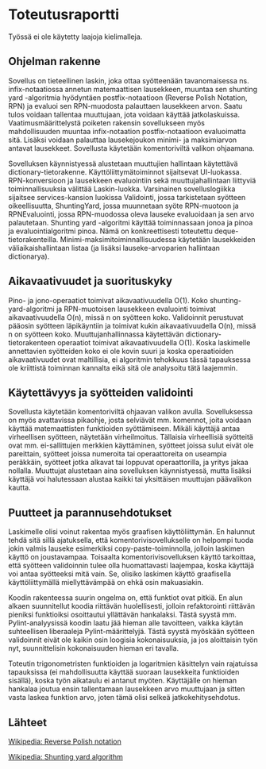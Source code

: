 # Toteutusraportti

Työssä ei ole käytetty laajoja kielimalleja.

## Ohjelman rakenne

Sovellus on tieteellinen laskin, joka ottaa syötteenään tavanomaisessa ns. infix-notaatiossa annetun matemaattisen lausekkeen, muuntaa sen shunting yard -algoritmia hyödyntäen postfix-notaatioon (Reverse Polish Notation, RPN) ja evaluoi sen RPN-muodosta palauttaen lausekkeen arvon. Saatu tulos voidaan tallentaa muuttujaan, jota voidaan käyttää jatkolaskuissa. Vaatimusmäärittelystä poiketen rakensin sovellukseen myös mahdollisuuden muuntaa infix-notaation postfix-notaatioon evaluoimatta sitä. Lisäksi voidaan palauttaa lausekejoukon minimi- ja maksimiarvon antavat lausekkeet. Sovellusta käytetään komentoriviltä valikon ohjaamana.

Sovelluksen käynnistyessä alustetaan muuttujien hallintaan käytettävä dictionary-tietorakenne. Käyttöliittymätoiminnot sijaitsevat UI-luokassa. RPN-konversioon ja lausekkeen evaluointiin sekä muuttujahallintaan liittyviä toiminnallisuuksia välittää Laskin-luokka. Varsinainen sovelluslogiikka sijaitsee services-kansion luokissa Validointi, jossa tarkistetaan syötteen oikeellisuutta, ShuntingYard, jossa muunnetaan syöte RPN-muotoon ja RPNEvaluointi, jossa RPN-muodossa oleva lauseke evaluoidaan ja sen arvo palautetaan. Shunting yard -algoritmi käyttää toiminnassaan jonoa ja pinoa ja evaluointialgoritmi pinoa. Nämä on konkreettisesti toteutettu deque-tietorakenteilla. Minimi-maksimitoiminnallisuudessa käytetään lausekkeiden väliaikaishallintaan listaa (ja lisäksi lauseke-arvoparien hallintaan dictionarya).

## Aikavaativuudet ja suorituskyky

Pino- ja jono-operaatiot toimivat aikavaativuudella O(1). Koko shunting-yard-algoritmi ja RPN-muotoisen lausekkeen evaluointi toimivat aikavaativuudella O(n), missä n on syötteen koko. Validoinnit perustuvat pääosin syötteen läpikäyntiin ja toimivat kukin aikavaativuudella O(n), missä n on syötteen koko. Muuttujanhallinnassa käytettävän dictionary-tietorakenteen operaatiot toimivat aikavaativuudella O(1). Koska laskimelle annettavien syötteiden koko ei ole kovin suuri ja koska operaatioiden aikavaativuudet ovat maltillisia, ei algoritmin tehokkuus tässä tapauksessa ole kriittistä toiminnan kannalta eikä sitä ole analysoitu tätä laajemmin.

## Käytettävyys ja syötteiden validointi

Sovellusta käytetään komentoriviltä ohjaavan valikon avulla. Sovelluksessa on myös avattavissa pikaohje, josta selviävät mm. komennot, joita voidaan käyttää matemaattisten funktioiden syöttämiseen. Mikäli käyttäjä antaa virheellisen syötteen, näytetään virheilmoitus. Tällaisia virheellisiä syötteitä ovat mm. ei-sallittujen merkkien käyttäminen, syötteet joissa sulut eivät ole pareittain, syötteet joissa numeroita tai operaattoreita on useampia peräkkäin, syötteet jotka alkavat tai loppuvat operaattorilla, ja yritys jakaa nollalla. Muuttujat alustetaan aina sovelluksen käynnistyessä, mutta lisäksi käyttäjä voi halutessaan alustaa kaikki tai yksittäisen muuttujan päävalikon kautta.

## Puutteet ja parannusehdotukset

Laskimelle olisi voinut rakentaa myös graafisen käyttöliittymän. En halunnut tehdä sitä sillä ajatuksella, että komentorivisovellukselle on helpompi tuoda jokin valmis lauseke esimerkiksi copy-paste-toiminnolla, jolloin laskimen käyttö on joustavampaa. Toisaalta komentorivisovelluksen käyttö tarkoittaa, että syötteen validoinnin tulee olla huomattavasti laajempaa, koska käyttäjä voi antaa syötteeksi mitä vain. Se, olisiko laskimen käyttö graafisella käyttöliittymällä miellyttävämpää on ehkä osin makuasiakin.

Koodin rakenteessa suurin ongelma on, että funktiot ovat pitkiä. En alun alkaen suunnitellut koodia riittävän huolellisesti, jolloin refaktorointi riittävän pieniksi funktioiksi osoittautui yllättävän hankalaksi. Tästä syystä mm. Pylint-analyysissä koodin laatu jää hieman alle tavoitteen, vaikka käytän suhteellisen liberaaleja Pylint-määrittelyjä. Tästä syystä myöskään syötteen validoinnit eivät ole kaikin osin loogisia kokonaisuuksia, ja jos aloittaisin työn nyt, suunnittelisin kokonaisuuden hieman eri tavalla.

Toteutin trigonometristen funktioiden ja logaritmien käsittelyn vain rajatuissa tapauksissa (ei mahdollisuutta käyttää suoraan lausekkeita funktioiden sisällä), koska työn aikataulu ei antanut myöten. Käyttäjälle on hieman hankalaa joutua ensin tallentamaan lausekkeen arvo muuttujaan ja sitten vasta laskea funktion arvo, joten tämä olisi selkeä jatkokehitysehdotus.

## Lähteet

[Wikipedia: Reverse Polish notation](https://en.wikipedia.org/wiki/Reverse_Polish_notation)

[Wikipedia: Shunting yard algorithm](https://en.wikipedia.org/wiki/Shunting_yard_algorithm)